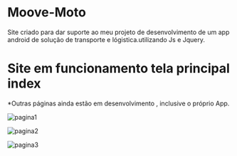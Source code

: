 # Moove-Moto
Site criado para dar suporte ao meu projeto de desenvolvimento de um app android de solução de transporte e lógistica.utilizando Js e Jquery.

# Site em funcionamento tela principal index 

*Outras páginas ainda estão em desenvolvimento , inclusive o próprio App.

![pagina1](https://user-images.githubusercontent.com/56487602/72221297-01a12480-3538-11ea-916a-ea5d7e8a19f5.jpg)

![pagina2](https://user-images.githubusercontent.com/56487602/72221201-1e892800-3537-11ea-9e92-804f8f49b998.jpg)

![pagina3](https://user-images.githubusercontent.com/56487602/72221202-1e892800-3537-11ea-8643-f5681613c462.jpg)
